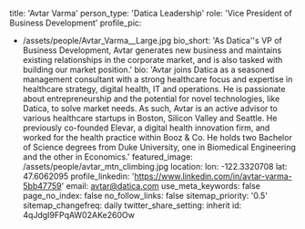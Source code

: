 title: 'Avtar Varma'
person_type: 'Datica Leadership'
role: 'Vice President of Business Development'
profile_pic:
  - /assets/people/Avtar_Varma__Large.jpg
bio_short: 'As Datica''s VP of Business Development, Avtar generates new business and maintains existing relationships in the corporate market, and is also tasked with building our market position.'
bio: 'Avtar joins Datica as a seasoned management consultant with a strong healthcare focus and expertise in healthcare strategy, digital health, IT and operations. He is passionate about entrepreneurship and the potential for novel technologies, like Datica, to solve market needs. As such, Avtar is an active advisor to various healthcare startups in Boston, Silicon Valley and Seattle. He previously co-founded Elevar, a digital health innovation firm, and worked for the health practice within Booz & Co. He holds two Bachelor of Science degrees from Duke University, one in Biomedical Engineering and the other in Economics.'
featured_image: /assets/people/avtar_mtn_climbing.jpg
location:
  lon: -122.3320708
  lat: 47.6062095
profile_linkedin: 'https://www.linkedin.com/in/avtar-varma-5bb47759'
email: avtar@datica.com
use_meta_keywords: false
page_no_index: false
no_follow_links: false
sitemap_priority: '0.5'
sitemap_changefreq: daily
twitter_share_setting: inherit
id: 4qJdgI9FPqAW02AKe260Ow
